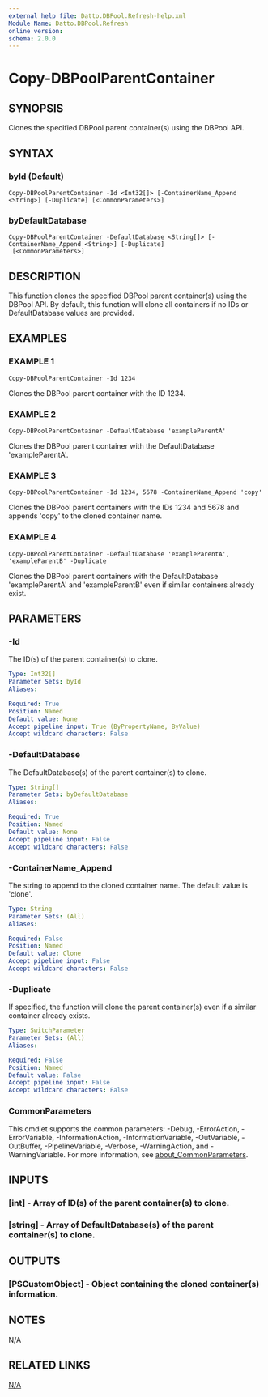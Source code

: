 ```yaml
---
external help file: Datto.DBPool.Refresh-help.xml
Module Name: Datto.DBPool.Refresh
online version:
schema: 2.0.0
---
```


# Copy-DBPoolParentContainer

## SYNOPSIS
Clones the specified DBPool parent container(s) using the DBPool API.

## SYNTAX

### byId (Default)
```
Copy-DBPoolParentContainer -Id <Int32[]> [-ContainerName_Append <String>] [-Duplicate] [<CommonParameters>]
```

### byDefaultDatabase
```
Copy-DBPoolParentContainer -DefaultDatabase <String[]> [-ContainerName_Append <String>] [-Duplicate]
 [<CommonParameters>]
```

## DESCRIPTION
This function clones the specified DBPool parent container(s) using the DBPool API.
By default, this function will clone all containers if no IDs or DefaultDatabase values are provided.

## EXAMPLES

### EXAMPLE 1
```
Copy-DBPoolParentContainer -Id 1234
```

Clones the DBPool parent container with the ID 1234.

### EXAMPLE 2
```
Copy-DBPoolParentContainer -DefaultDatabase 'exampleParentA'
```

Clones the DBPool parent container with the DefaultDatabase 'exampleParentA'.

### EXAMPLE 3
```
Copy-DBPoolParentContainer -Id 1234, 5678 -ContainerName_Append 'copy'
```

Clones the DBPool parent containers with the IDs 1234 and 5678 and appends 'copy' to the cloned container name.

### EXAMPLE 4
```
Copy-DBPoolParentContainer -DefaultDatabase 'exampleParentA', 'exampleParentB' -Duplicate
```

Clones the DBPool parent containers with the DefaultDatabase 'exampleParentA' and 'exampleParentB' even if similar containers already exist.

## PARAMETERS

### -Id
The ID(s) of the parent container(s) to clone.

```yaml
Type: Int32[]
Parameter Sets: byId
Aliases:

Required: True
Position: Named
Default value: None
Accept pipeline input: True (ByPropertyName, ByValue)
Accept wildcard characters: False
```

### -DefaultDatabase
The DefaultDatabase(s) of the parent container(s) to clone.

```yaml
Type: String[]
Parameter Sets: byDefaultDatabase
Aliases:

Required: True
Position: Named
Default value: None
Accept pipeline input: False
Accept wildcard characters: False
```

### -ContainerName_Append
The string to append to the cloned container name.
The default value is 'clone'.

```yaml
Type: String
Parameter Sets: (All)
Aliases:

Required: False
Position: Named
Default value: Clone
Accept pipeline input: False
Accept wildcard characters: False
```

### -Duplicate
If specified, the function will clone the parent container(s) even if a similar container already exists.

```yaml
Type: SwitchParameter
Parameter Sets: (All)
Aliases:

Required: False
Position: Named
Default value: False
Accept pipeline input: False
Accept wildcard characters: False
```

### CommonParameters
This cmdlet supports the common parameters: -Debug, -ErrorAction, -ErrorVariable, -InformationAction, -InformationVariable, -OutVariable, -OutBuffer, -PipelineVariable, -Verbose, -WarningAction, and -WarningVariable. For more information, see [about_CommonParameters](http://go.microsoft.com/fwlink/?LinkID=113216).

## INPUTS

### [int] - Array of ID(s) of the parent container(s) to clone.
### [string] - Array of DefaultDatabase(s) of the parent container(s) to clone.
## OUTPUTS

### [PSCustomObject] - Object containing the cloned container(s) information.
## NOTES
N/A

## RELATED LINKS

[N/A]()

